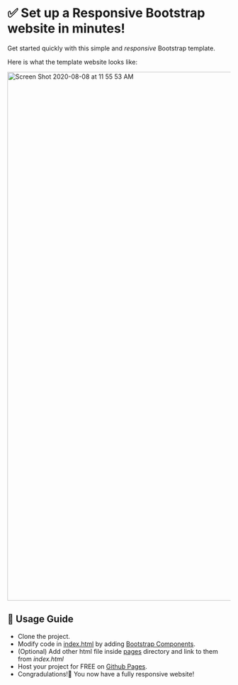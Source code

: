 # ✅ Set up a Responsive Bootstrap website in minutes!

Get started quickly with this simple and *responsive* Bootstrap template.

Here is what the template website looks like:
<br> 

<img width="1193" alt="Screen Shot 2020-08-08 at 11 55 53 AM" src="https://user-images.githubusercontent.com/20001191/89717895-986b7d80-d96f-11ea-872d-81f9cfdbbd55.png">


## 🧭 Usage Guide
- Clone the project.
- Modify code in [index.html](./index.html) by adding [Bootstrap Components](https://getbootstrap.com/docs/4.5/components).
- (Optional) Add other html file inside [pages](./pages) directory and link to them from *index.html*
- Host your project for FREE on [Github Pages](https://pages.github.com/).
- Congradulations!🎉 You now have a fully responsive website!
